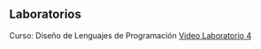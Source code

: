 ## Laboratorios
Curso: Diseño de Lenguajes de Programación
[Video Laboratorio 4](https://drive.google.com/file/d/19a3JKlLfEDZap9EKnkWda7zimAqRegPQ/view?usp=sharing)